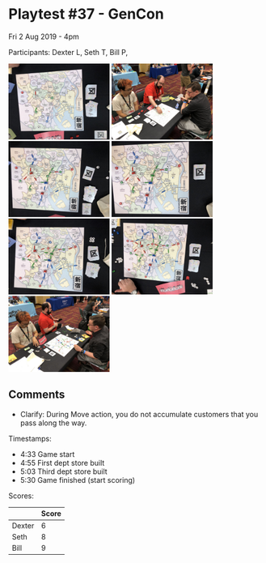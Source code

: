 # Playtest #37 - GenCon

Fri 2 Aug 2019 - 4pm

Participants: Dexter L, Seth T, Bill P,

<img src="images/pt37/pt37-1877.jpg" height="150px"/> <img src="images/pt37/pt37-1878.jpg" height="150px"/> <img src="images/pt37/pt37-1879.jpg" height="150px"/> <img src="images/pt37/pt37-1880.jpg" height="150px"/> <img src="images/pt37/pt37-1881.jpg" height="150px"/> <img src="images/pt37/pt37-1882.jpg" height="150px"/> <img src="images/pt37/pt37-1883.jpg" height="150px"/> 

## Comments

* Clarify: During Move action, you do not accumulate customers that you pass along the way.

Timestamps:

* 4:33 Game start
* 4:55 First dept store built
* 5:03 Third dept store built
* 5:30 Game finished (start scoring)

Scores: 

|         | Score |
| ------- | ----- |
| Dexter  |    6  |
| Seth    |    8  |
| Bill    |    9  |
